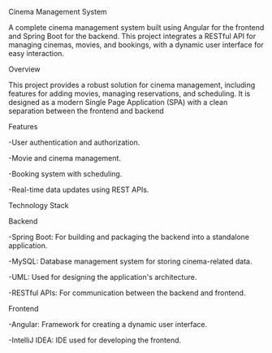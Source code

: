 Cinema Management System

A complete cinema management system built using Angular for the frontend and Spring Boot for the backend.
 This project integrates a RESTful API for managing cinemas, movies, and bookings, with a dynamic user 
interface for easy interaction.

Overview

This project provides a robust solution for cinema management, including features for adding movies, 
managing reservations, and scheduling. It is designed as a modern Single Page Application (SPA) with 
a clean separation between the frontend and backend

Features

-User authentication and authorization.

-Movie and cinema management.

-Booking system with scheduling. 

-Real-time data updates using REST APIs.

Technology Stack

Backend

-Spring Boot: For building and packaging the backend into a standalone application.

-MySQL: Database management system for storing cinema-related data.

-UML: Used for designing the application's architecture.

-RESTful APIs: For communication between the backend and frontend.

Frontend

-Angular: Framework for creating a dynamic user interface.

-IntelliJ IDEA: IDE used for developing the frontend.




